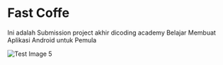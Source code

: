 # Fast Coffe

Ini adalah Submission project akhir dicoding academy Belajar Membuat Aplikasi Android untuk Pemula

![Test Image 5](https://drive.google.com/file/d/1OL8S8SzIHL9vNzS0CkvMamxVtd8u5JNG/view?usp=sharing)
